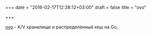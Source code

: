 +++
date = "2016-02-17T12:38:12+03:00"
draft = false
title = "ovo"

+++

<p><a href="https://github.com/maxzerbini/ovo">ovo</a>&nbsp;- K/V хранилище и распределенный кеш на Go,</p>


